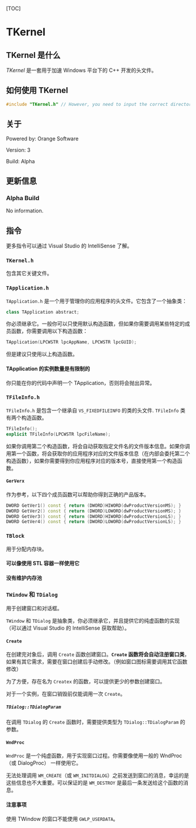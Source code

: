 [TOC]

# TKernel

## TKernel 是什么

*TKernel* 是一套用于加速 Windows 平台下的 C++ 开发的头文件。

## 如何使用 TKernel

```c++
#include "TKernel.h" // However, you need to input the correct directory of it.
```

## 关于

Powered by: Orange Software

Version: 3

Build: Alpha

## 更新信息

### Alpha Build

No information.

## 指令

更多指令可以通过 Visual Studio 的 IntelliSense 了解。

### `TKernel.h`

包含其它关键文件。

### `TApplication.h`

`TApplication.h` 是一个用于管理你的应用程序的头文件。它包含了一个抽象类：

```c++
class TApplication abstract;
```

你必须继承它。一般你可以只使用默认构造函数，但如果你需要调用某些特定的成员函数，你需要调用以下构造函数：

```c++
TApplication(LPCWSTR lpcAppName, LPCWSTR lpcGUID);
```

但是建议只使用以上构造函数。

#### TApplication 的实例数量是有限制的 

你只能在你的代码中声明一个 TApplication，否则将会抛出异常。

### `TFileInfo.h`

`TFileInfo.h` 是包含一个继承自 `VS_FIXEDFILEINFO` 的类的头文件. `TFileInfo` 类有两个构造函数。

```c++
TFileInfo();
explicit TFileInfo(LPCWSTR lpcFileName);
```

如果你调用第二个构造函数，将会自动获取指定文件名的文件版本信息。如果你调用第一个函数，将会获取你的应用程序对应的文件版本信息（在内部会委托第二个构造函数），如果你需要得到你应用程序对应的版本号，直接使用第一个构造函数。

#### `GerVerx`

作为参考，以下四个成员函数可以帮助你得到正确的产品版本。

```c++
DWORD GetVer1() const { return (DWORD)HIWORD(dwProductVersionMS); }
DWORD GetVer2() const { return (DWORD)LOWORD(dwProductVersionMS); }
DWORD GetVer3() const { return (DWORD)HIWORD(dwProductVersionLS); }
DWORD GetVer4() const { return (DWORD)LOWORD(dwProductVersionLS); }
```

### `TBlock`

用于分配内存块。

#### 可以像使用 STL 容器一样使用它

#### 没有维护内存池

### `TWindow` 和 `TDialog`

用于创建窗口和对话框。

`TWindow` 和 `TDialog` 是抽象类，你必须继承它，并且提供它的纯虚函数的实现（可以通过 Visual Studio 的 IntelliSense 获取帮助）。

#### `Create`

在创建完对象后，调用 `Create` 函数创建窗口。**`Create` 函数将会自动注册窗口类**，如果有其它需求，需要在窗口创建后手动修改。（例如窗口图标需要调用其它函数修改）

为了方便，存在名为 `Createx` 的函数，可以提供更少的参数创建窗口。

对于一个实例，在窗口销毁前仅能调用一次 `Create`。

##### `TDialog::TDialogParam`

在调用 `TDialog` 的 `Create` 函数时，需要提供类型为 `TDialog::TDialogParam` 的参数。

#### `WndProc`

`WndProc` 是一个纯虚函数，用于实现窗口过程。你需要像使用一般的 WndProc（或 DialogProc） 一样使用它。

无法处理调用 `WM_CREATE`（或 `WM_INITDIALOG`）之前发送到窗口的消息，幸运的是这些信息也不大重要。可以保证的是 `WM_DESTROY` 是最后一条发送给这个函数的消息。

#### 注意事项

使用 TWindow 的窗口不能使用 `GWLP_USERDATA`。
